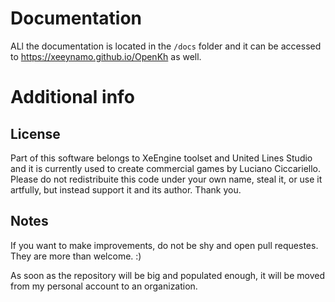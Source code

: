 # Documentation

ALl the documentation is located in the `/docs` folder and it can be accessed to https://xeeynamo.github.io/OpenKh as well.

# Additional info

## License
Part of this software belongs to XeEngine toolset and United Lines Studio and it is currently used to create commercial games by Luciano Ciccariello.
Please do not redistribuite this code under your own name, steal it, or use it artfully, but instead support it and its author.
Thank you.

## Notes
If you want to make improvements, do not be shy and open pull requestes. They are more than welcome. :)

As soon as the repository will be big and populated enough, it will be moved from my personal account to an organization.